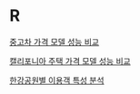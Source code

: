 # R

[중고차 가격 모델 성능 비교](https://github.com/seung0/R/blob/master/%E1%84%8C%E1%85%AE%E1%86%BC%E1%84%80%E1%85%A9%E1%84%8E%E1%85%A1%20%E1%84%80%E1%85%A1%E1%84%80%E1%85%A7%E1%86%A8_%E1%84%92%E1%85%AC%E1%84%80%E1%85%B1%E1%84%87%E1%85%AE%E1%86%AB%E1%84%89%E1%85%A5%E1%86%A8%E1%84%89%E1%85%A5%E1%86%BC%E1%84%82%E1%85%B3%E1%86%BC%E1%84%87%E1%85%B5%E1%84%80%E1%85%AD.R)

[캘리포니아 주택 가격 모델 성능 비교](https://github.com/seung0/R/blob/master/%E1%84%8F%E1%85%A2%E1%86%AF%E1%84%85%E1%85%B5%E1%84%91%E1%85%A9%E1%84%82%E1%85%B5%E1%84%8B%E1%85%A1_%E1%84%8C%E1%85%AE%E1%84%90%E1%85%A2%E1%86%A8%E1%84%80%E1%85%A1%E1%84%80%E1%85%A7%E1%86%A8_%E1%84%92%E1%85%AC%E1%84%80%E1%85%B1%E1%84%87%E1%85%AE%E1%86%AB%E1%84%89%E1%85%A5%E1%86%A8%E1%84%89%E1%85%A5%E1%86%BC%E1%84%82%E1%85%B3%E1%86%BC%E1%84%87%E1%85%B5%E1%84%80%E1%85%AD.R)


[한강공원별 이용객 특성 분석](https://github.com/seung0/R/blob/master/%E1%84%92%E1%85%A1%E1%86%AB%E1%84%80%E1%85%A1%E1%86%BC%E1%84%80%E1%85%A9%E1%86%BC%E1%84%8B%E1%85%AF%E1%86%AB%E1%84%87%E1%85%A7%E1%86%AF%20%E1%84%80%E1%85%A9%E1%84%80%E1%85%A2%E1%86%A8%20%E1%84%90%E1%85%B3%E1%86%A8%E1%84%89%E1%85%A5%E1%86%BC%20%E1%84%91%E1%85%A1%E1%84%8B%E1%85%A1%E1%86%A8.pdf)

